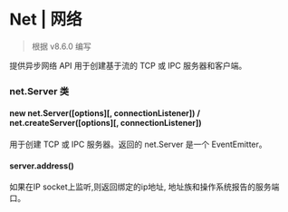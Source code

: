 # Net | 网络

> 根据 v8.6.0 编写

提供异步网络 API 用于创建基于流的 TCP 或 IPC 服务器和客户端。

### net.Server 类

#### new net.Server([options][, connectionListener]) / net.createServer([options][, connectionListener])

用于创建 TCP 或 IPC 服务器。返回的 net.Server 是一个 EventEmitter。

#### server.address()

如果在IP socket上监听,则返回绑定的ip地址, 地址族和操作系统报告的服务端口。